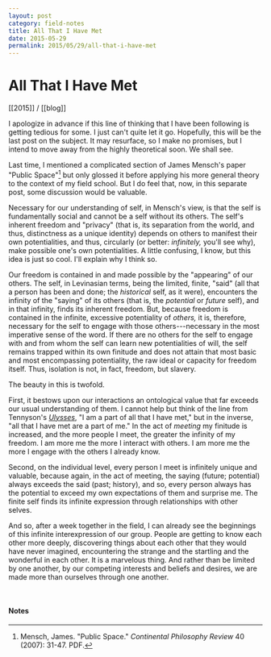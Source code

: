 ```yaml
---
layout: post
category: field-notes
title: All That I Have Met
date: 2015-05-29
permalink: 2015/05/29/all-that-i-have-met
---
```


# All That I Have Met

[[2015]] / [[blog]]

I apologize in advance if this line of thinking that I have been following is getting tedious for some. I just can't quite let it go. Hopefully, this will be the last post on the subject. It may resurface, so I make no promises, but I intend to move away from the highly theoretical soon. We shall see.

Last time, I mentioned a complicated section of James Mensch's paper "Public Space"[^1] but only glossed it before applying his more general theory to the context of my field school. But I do feel that, now, in this separate post, some discussion would be valuable.

Necessary for our understanding of self, in Mensch's view, is that the self is fundamentally social and cannot be a self without its others. The self's inherent freedom and "privacy" (that is, its separation from the world, and thus, distinctness as a unique identity) depends on others to manifest their own potentialities, and thus, circularly (or better: *infinitely,* you'll see why), make possible one's own potentialities. A little confusing, I know, but this idea is just so cool. I'll explain why I think so.

Our freedom is contained in and made possible by the "appearing" of our others. The self, in Levinasian terms, being the limited, finite, "said" (all that a person has been and done; the *historical* self, as it were), encounters the infinity of the "saying" of its others (that is, the *potential* or *future* self), and in that infinity, finds its inherent freedom. But, because freedom is contained in the infinite, excessive potentiality of *others,* it is, therefore, necessary for the self to engage with those others---necessary in the most imperative sense of the word. If there are no others for the self to engage with and from whom the self can learn new potentialities of will, the self remains trapped within its own finitude and does not attain that most basic and most encompassing potentiality, the raw ideal or capacity for freedom itself. Thus, isolation is not, in fact, freedom, but slavery.

The beauty in this is twofold.

First, it bestows upon our interactions an ontological value that far exceeds our usual understanding of them. I cannot help but think of the line from Tennyson's [*Ulysses*](https://www.poetryfoundation.org/poems/45392/ulysses), "I am a part of all that I have met," but in the inverse, "all that I have met are a part of me." In the act of *meeting* my finitude is increased, and the more people I meet, the greater the infinity of my freedom. I am more me the more I interact with others. I am more me the more I engage with the others I already know.

Second, on the individual level, every person I meet is infinitely unique and valuable, because again, in the act of meeting, the saying (future; potential) always exceeds the said (past; history), and so, every person always has the potential to exceed my own expectations of them and surprise me. The finite self finds its infinite expression through relationships with other selves.

And so, after a week together in the field, I can already see the beginnings of this infinite interexpression of our group. People are getting to know each other more deeply, discovering things about each other that they would have never imagined, encountering the strange and the startling and the wonderful in each other. It is a marvelous thing. And rather than be limited by one another, by our competing interests and beliefs and desires, we are made more than ourselves through one another.

<br>

#### Notes

[^1]: Mensch, James. "Public Space." *Continental Philosophy Review* 40 (2007): 31-47. PDF.
